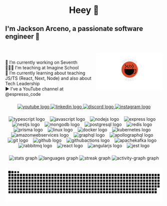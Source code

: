 <h1 align="center">Heey 👋</h1>

###

<h2 align="left">I'm Jackson Arceno, a passionate software engineer 🚀</h2>

###

<br clear="both">

<img align="right" height="120" src="https://raw.githubusercontent.com/JacksonFA/JacksonFA/main/logo2.png"  />

###

<p align="left">🔭 I’m currently working on Seventh<br>👨🏼‍🏫 I'm teaching at Imagine School<br>🌱 I’m currently learning about teaching JS/TS (React, Next, Node) and also about Tech Leadership<br>▶️ I've a YouTube channel at @espresso_code</p>

###

<div align="center">
  <a href="https://youtube.com/@espresso_code" target="_blank">
    <img src="https://img.shields.io/static/v1?message=@espresso_code&logo=youtube&label=&color=FF0000&logoColor=white&labelColor=&style=for-the-badge" height="26" alt="youtube logo"  />
  </a>
  <a href="https://www.linkedin.com/in/jacksonfa/" target="_blank">
    <img src="https://img.shields.io/static/v1?message=jacksonfa&logo=linkedin&label=&color=0077B5&logoColor=white&labelColor=&style=for-the-badge" height="26" alt="linkedin logo"  />
  </a>
  <a href="https://discord.com/@jacksonfa.dev" target="_blank">
    <img src="https://img.shields.io/static/v1?message=jacksonfa.dev&logo=discord&label=&color=7289DA&logoColor=white&labelColor=&style=for-the-badge" height="26" alt="discord logo"  />
  </a>
  <a href="https://instagram.com/jacksonfa.dev" target="_blank">
    <img src="https://img.shields.io/static/v1?message=jacksonfa.dev&logo=instagram&label=&color=E4405F&logoColor=white&labelColor=&style=for-the-badge" height="26" alt="instagram logo"  />
  </a>
</div>

###

<div align="center">
  <img src="https://skillicons.dev/icons?i=ts" height="36" alt="typescript logo"  />
  <img width="8" />
  <img src="https://skillicons.dev/icons?i=js" height="36" alt="javascript logo"  />
  <img width="8" />
  <img src="https://skillicons.dev/icons?i=nodejs" height="36" alt="nodejs logo"  />
  <img width="8" />
  <img src="https://skillicons.dev/icons?i=express" height="36" alt="express logo"  />
  <img width="8" />
  <img src="https://skillicons.dev/icons?i=nestjs" height="36" alt="nestjs logo"  />
  <img width="8" />
  <img src="https://skillicons.dev/icons?i=mongodb" height="36" alt="mongodb logo"  />
  <img width="8" />
  <img src="https://skillicons.dev/icons?i=postgres" height="36" alt="postgresql logo"  />
  <img width="8" />
  <img src="https://skillicons.dev/icons?i=redis" height="36" alt="redis logo"  />
  <img width="8" />
  <img src="https://skillicons.dev/icons?i=prisma" height="36" alt="prisma logo"  />
  <img width="8" />
  <img src="https://skillicons.dev/icons?i=linux" height="36" alt="linux logo"  />
  <img width="8" />
  <img src="https://skillicons.dev/icons?i=docker" height="36" alt="docker logo"  />
  <img width="8" />
  <img src="https://skillicons.dev/icons?i=kubernetes" height="36" alt="kubernetes logo"  />
  <img width="8" />
  <img src="https://skillicons.dev/icons?i=aws" height="36" alt="amazonwebservices logo"  />
  <img width="8" />
  <img src="https://skillicons.dev/icons?i=graphql" height="36" alt="graphql logo"  />
  <img width="8" />
  <img src="https://skillicons.dev/icons?i=apollo" height="36" alt="apollographql logo"  />
  <img width="8" />
  <img src="https://skillicons.dev/icons?i=git" height="36" alt="git logo"  />
  <img width="8" />
  <img src="https://skillicons.dev/icons?i=github" height="36" alt="github logo"  />
  <img width="8" />
  <img src="https://skillicons.dev/icons?i=githubactions" height="36" alt="githubactions logo"  />
  <img width="8" />
  <img src="https://skillicons.dev/icons?i=kafka" height="36" alt="apachekafka logo"  />
  <img width="8" />
  <img src="https://skillicons.dev/icons?i=rabbitmq" height="36" alt="rabbitmq logo"  />
  <img width="8" />
  <img src="https://skillicons.dev/icons?i=react" height="36" alt="react logo"  />
  <img width="8" />
  <img src="https://skillicons.dev/icons?i=angular" height="36" alt="angularjs logo"  />
  <img width="8" />
  <img src="https://skillicons.dev/icons?i=jest" height="36" alt="jest logo"  />
</div>

###

<div align="center">
  <img src="https://github-readme-stats.vercel.app/api?username=JacksonFA&hide_title=false&hide_rank=false&show_icons=true&include_all_commits=false&count_private=true&disable_animations=false&theme=nightowl&locale=en&hide_border=true&order=1" height="200" alt="stats graph"  />
  <img src="https://github-readme-stats.vercel.app/api/top-langs?username=JacksonFA&locale=en&hide_title=true&layout=compact&card_width=320&langs_count=10&theme=nightowl&hide_border=true&order=2" height="200" alt="languages graph"  />
  <img src="https://streak-stats.demolab.com?user=JacksonFA&locale=en&mode=weekly&theme=nightowl&hide_border=true&border_radius=5&date_format=j/n%5B/Y%5D&order=3" height="200" alt="streak graph"  />
  <img src="https://github-readme-activity-graph.vercel.app/graph?username=JacksonFA&radius=16&theme=nightowl&area=true&order=5&hide_border=true&hide_title=true" height="200" alt="activity-graph graph"  />
</div>

###

<img src="https://raw.githubusercontent.com/JacksonFA/JacksonFA/output/snake.svg" alt="Snake animation" />

###

